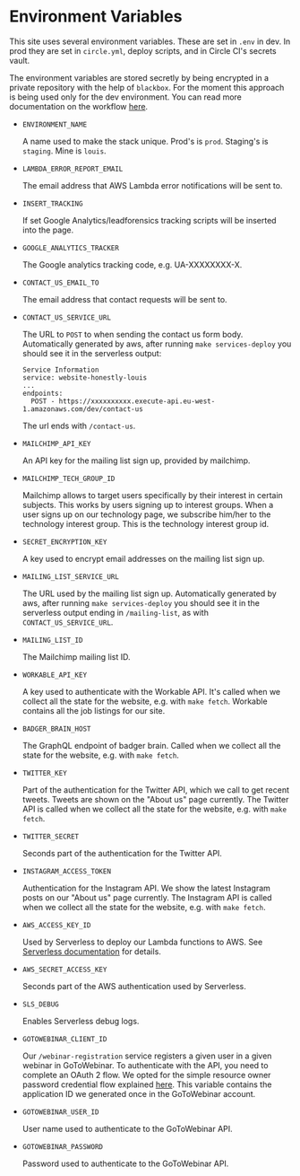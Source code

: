Environment Variables
=====================

This site uses several environment variables. These are set in `.env` in dev.
In prod they are set in `circle.yml`, deploy scripts, and in Circle CI's secrets
vault.

The environment variables are stored secretly by being encrypted in a private
repository with the help of `blackbox`. For the moment this approach is being
used only for the dev environment. You can read more documentation on the
workflow [here](https://github.com/redbadger/blackbox-secrets).


* `ENVIRONMENT_NAME`

  A name used to make the stack unique. Prod's is `prod`. Staging's is `staging`.
  Mine is `louis`.

* `LAMBDA_ERROR_REPORT_EMAIL`

  The email address that AWS Lambda error notifications will be sent to.

* `INSERT_TRACKING`

  If set Google Analytics/leadforensics tracking scripts will be inserted into
  the page.

* `GOOGLE_ANALYTICS_TRACKER`

  The Google analytics tracking code, e.g. UA-XXXXXXXX-X.

* `CONTACT_US_EMAIL_TO`

  The email address that contact requests will be sent to.

* `CONTACT_US_SERVICE_URL`

  The URL to `POST` to when sending the contact us form body. Automatically
  generated by aws, after running `make services-deploy` you should see it in
  the serverless output:

  ```
  Service Information
  service: website-honestly-louis
  ...
  endpoints:
    POST - https://xxxxxxxxxx.execute-api.eu-west-1.amazonaws.com/dev/contact-us
  ```

  The url ends with `/contact-us`.

* `MAILCHIMP_API_KEY`

  An API key for the mailing list sign up, provided by mailchimp.

* `MAILCHIMP_TECH_GROUP_ID`

  Mailchimp allows to target users specifically by their interest in certain
  subjects. This works by users signing up to interest groups. When a user
  signs up on our technology page, we subscribe him/her to the technology
  interest group. This is the technology interest group id.

* `SECRET_ENCRYPTION_KEY`

  A key used to encrypt email addresses on the mailing list sign up.

* `MAILING_LIST_SERVICE_URL`

  The URL used by the mailing list sign up. Automatically generated by aws,
  after running `make services-deploy` you should see it in the serverless
  output ending in `/mailing-list`, as with `CONTACT_US_SERVICE_URL`.

* `MAILING_LIST_ID`

  The Mailchimp mailing list ID.

* `WORKABLE_API_KEY`

  A key used to authenticate with the Workable API. It's called when we collect
  all the state for the website, e.g. with `make fetch`. Workable contains all
  the job listings for our site.

* `BADGER_BRAIN_HOST`

  The GraphQL endpoint of badger brain. Called when we collect all the state
  for the website, e.g. with `make fetch`.

* `TWITTER_KEY`

  Part of the authentication for the Twitter API, which we call to get recent
  tweets. Tweets are shown on the "About us" page currently. The Twitter API
  is called when we collect all the state for the website, e.g. with `make
  fetch`.

* `TWITTER_SECRET`

  Seconds part of the authentication for the Twitter API.

* `INSTAGRAM_ACCESS_TOKEN`

  Authentication for the Instagram API. We show the latest Instagram posts on
  our "About us" page currently. The Instagram API is called when we collect
  all the state for the website, e.g. with `make fetch`.

* `AWS_ACCESS_KEY_ID`

  Used by Serverless to deploy our Lambda functions to AWS. See
  [Serverless documentation](https://serverless.com/framework/docs/providers/aws/guide/credentials#using-aws-access-keys)
  for details.

* `AWS_SECRET_ACCESS_KEY`

  Seconds part of the AWS authentication used by Serverless.

* `SLS_DEBUG`

  Enables Serverless debug logs.

* `GOTOWEBINAR_CLIENT_ID`

  Our `/webinar-registration` service registers a given user in a given
  webinar in GoToWebinar. To authenticate with the API, you need to complete an
  OAuth 2 flow. We opted for the simple resource owner password credential flow
  explained [here](https://goto-developer.logmeininc.com/how-use-direct-login).
  This variable contains the application ID we generated once in the
  GoToWebinar account.

* `GOTOWEBINAR_USER_ID`

  User name used to authenticate to the GoToWebinar API.

* `GOTOWEBINAR_PASSWORD`

  Password used to authenticate to the GoToWebinar API.
